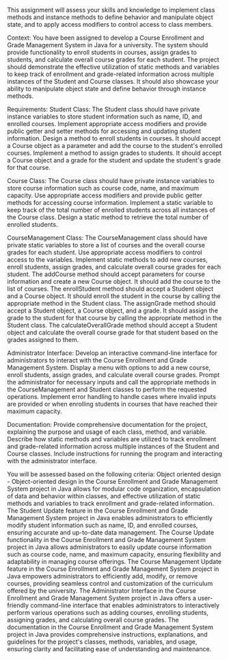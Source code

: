 This assignment will assess your skills and knowledge to implement class methods and instance methods to define behavior and manipulate object state, and to apply access modifiers to control access to class members.

Context: You have been assigned to develop a Course Enrollment and Grade Management System in Java for a university. The system should provide functionality to enroll students in courses, assign grades to students, and calculate overall course grades for each student. The project should demonstrate the effective utilization of static methods and variables to keep track of enrollment and grade-related information across multiple instances of the Student and Course classes. It should also showcase your ability to manipulate object state and define behavior through instance methods.

Requirements:
Student Class:
The Student class should have private instance variables to store student information such as name, ID, and enrolled courses.
Implement appropriate access modifiers and provide public getter and setter methods for accessing and updating student information.
Design a method to enroll students in courses. It should accept a Course object as a parameter and add the course to the student's enrolled courses.
Implement a method to assign grades to students. It should accept a Course object and a grade for the student and update the student's grade for that course.
 
Course Class:
The Course class should have private instance variables to store course information such as course code, name, and maximum capacity.
Use appropriate access modifiers and provide public getter methods for accessing course information.
Implement a static variable to keep track of the total number of enrolled students across all instances of the Course class.
Design a static method to retrieve the total number of enrolled students.

CourseManagement Class:
The CourseManagement class should have private static variables to store a list of courses and the overall course grades for each student.
Use appropriate access modifiers to control access to the variables.
Implement static methods to add new courses, enroll students, assign grades, and calculate overall course grades for each student.
The addCourse method should accept parameters for course information and create a new Course object. It should add the course to the list of courses.
The enrollStudent method should accept a Student object and a Course object. It should enroll the student in the course by calling the appropriate method in the Student class.
The assignGrade method should accept a Student object, a Course object, and a grade. It should assign the grade to the student for that course by calling the appropriate method in the Student class.
The calculateOverallGrade method should accept a Student object and calculate the overall course grade for that student based on the grades assigned to them.

Administrator Interface:
Develop an interactive command-line interface for administrators to interact with the Course Enrollment and Grade Management System.
Display a menu with options to add a new course, enroll students, assign grades, and calculate overall course grades.
Prompt the administrator for necessary inputs and call the appropriate methods in the CourseManagement and Student classes to perform the requested operations.
Implement error handling to handle cases where invalid inputs are provided or when enrolling students in courses that have reached their maximum capacity.

Documentation:
Provide comprehensive documentation for the project, explaining the purpose and usage of each class, method, and variable.
Describe how static methods and variables are utilized to track enrollment and grade-related information across multiple instances of the Student and Course classes.
Include instructions for running the program and interacting with the administrator interface.


You will be assessed based on the following criteria:
Object oriented design - Object-oriented design in the Course Enrollment and Grade Management System project in Java allows for modular code organization, encapsulation of data and behavior within classes, and effective utilization of static methods and variables to track enrollment and grade-related information.
The Student Update feature in the Course Enrollment and Grade Management System project in Java enables administrators to efficiently modify student information such as name, ID, and enrolled courses, ensuring accurate and up-to-date data management.
The Course Update functionality in the Course Enrollment and Grade Management System project in Java allows administrators to easily update course information such as course code, name, and maximum capacity, ensuring flexibility and adaptability in managing course offerings.
The Course Management Update feature in the Course Enrollment and Grade Management System project in Java empowers administrators to efficiently add, modify, or remove courses, providing seamless control and customization of the curriculum offered by the university.
The Administrator Interface in the Course Enrollment and Grade Management System project in Java offers a user-friendly command-line interface that enables administrators to interactively perform various operations such as adding courses, enrolling students, assigning grades, and calculating overall course grades.
The documentation in the Course Enrollment and Grade Management System project in Java provides comprehensive instructions, explanations, and guidelines for the project's classes, methods, variables, and usage, ensuring clarity and facilitating ease of understanding and maintenance.